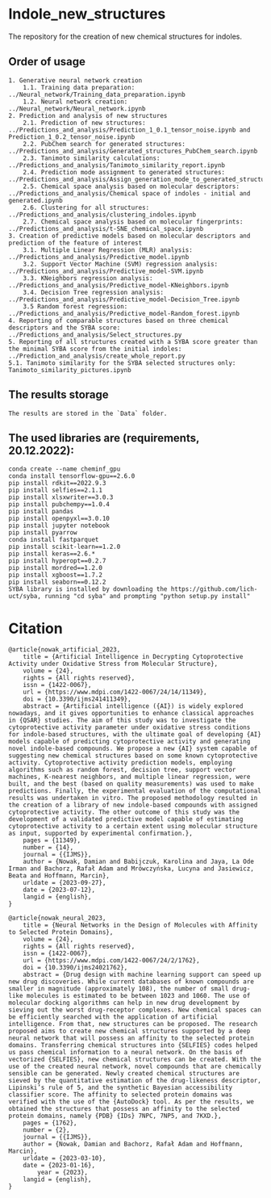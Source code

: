 # Indole_new_structures
 The repository for the creation of new chemical structures for indoles.

## Order of usage
    1. Generative neural network creation
        1.1. Training data preparation: ../Neural_network/Training_data_preparation.ipynb
        1.2. Neural network creation: ../Neural_network/Neural_network.ipynb
    2. Prediction and analysis of new structures
        2.1. Prediction of new structures: ../Predictions_and_analysis/Prediction_1_0.1_tensor_noise.ipynb and Prediction_1_0.2_tensor_noise.ipynb
        2.2. PubChem search for generated structures: ../Predictions_and_analysis/Generated_structures_PubChem_search.ipynb
        2.3. Tanimoto similarity calculations: ../Predictions_and_analysis/Tanimoto_similarity_report.ipynb
        2.4. Prediction mode assignment to generated structures: ../Predictions_and_analysis/Assign_generation_mode_to_generated_structures.ipynb
        2.5. Chemical space analysis based on molecular descriptors: ../Predictions_and_analysis/Chemical space of indoles - initial and generated.ipynb
        2.6. Clustering for all structures: ../Predictions_and_analysis/clustering_indoles.ipynb
        2.7. Chemical space analysis based on molecular fingerprints: ../Predictions_and_analysis/t-SNE_chemical_space.ipynb
    3. Creation of predictive models based on molecular descriptors and prediction of the feature of interest
        3.1. Multiple Linear Regression (MLR) analysis: ../Predictions_and_analysis/Predictive_model.ipynb
        3.2. Support Vector Machine (SVM) regression analysis: ../Predictions_and_analysis/Predictive_model-SVM.ipynb
        3.3. KNeighbors regression analysis: ../Predictions_and_analysis/Predictive_model-KNeighbors.ipynb
        3.4. Decision Tree regression analysis: ../Predictions_and_analysis/Predictive_model-Decision_Tree.ipynb
        3.5 Random forest regression: ../Predictions_and_analysis/Predictive_model-Random_forest.ipynb
    4. Reporting of comparable structures based on three chemical descriptors and the SYBA score: ../Predictions_and_analysis/Select_structures.py
    5. Reporting of all structures created with a SYBA score greater than the minimal SYBA score from the initial indoles: ../Prediction_and_analysis/create_whole_report.py
    5.1. Tanimoto similarity for the SYBA selected structures only: Tanimoto_similarity_pictures.ipynb

## The results storage
    The results are stored in the `Data` folder.


## The used libraries are (requirements, 20.12.2022):
    conda create --name cheminf_gpu
    conda install tensorflow-gpu==2.6.0
    pip install rdkit==2022.9.3
    pip install selfies==2.1.1
    pip install xlsxwriter==3.0.3
    pip install pubchempy==1.0.4
    pip install pandas
    pip install openpyxl==3.0.10
    pip install jupyter notebook
    pip install pyarrow
    conda install fastparquet
    pip install scikit-learn==1.2.0
    pip install keras==2.6.*
    pip install hyperopt==0.2.7
    pip install mordred==1.2.0
    pip install xgboost==1.7.2
    pip install seaborn==0.12.2
    SYBA library is installed by downloading the https://github.com/lich-uct/syba, running "cd syba" and prompting "python setup.py install"


# Citation
```
@article{nowak_artificial_2023,
	title = {Artificial Intelligence in Decrypting Cytoprotective Activity under Oxidative Stress from Molecular Structure},
	volume = {24},
	rights = {All rights reserved},
	issn = {1422-0067},
	url = {https://www.mdpi.com/1422-0067/24/14/11349},
	doi = {10.3390/ijms241411349},
	abstract = {Artificial intelligence ({AI}) is widely explored nowadays, and it gives opportunities to enhance classical approaches in {QSAR} studies. The aim of this study was to investigate the cytoprotective activity parameter under oxidative stress conditions for indole-based structures, with the ultimate goal of developing {AI} models capable of predicting cytoprotective activity and generating novel indole-based compounds. We propose a new {AI} system capable of suggesting new chemical structures based on some known cytoprotective activity. Cytoprotective activity prediction models, employing algorithms such as random forest, decision tree, support vector machines, K-nearest neighbors, and multiple linear regression, were built, and the best (based on quality measurements) was used to make predictions. Finally, the experimental evaluation of the computational results was undertaken in vitro. The proposed methodology resulted in the creation of a library of new indole-based compounds with assigned cytoprotective activity. The other outcome of this study was the development of a validated predictive model capable of estimating cytoprotective activity to a certain extent using molecular structure as input, supported by experimental confirmation.},
	pages = {11349},
	number = {14},
	journal = {{IJMS}},
	author = {Nowak, Damian and Babijczuk, Karolina and Jaya, La Ode Irman and Bachorz, Rafał Adam and Mrówczyńska, Lucyna and Jasiewicz, Beata and Hoffmann, Marcin},
	urldate = {2023-09-27},
	date = {2023-07-12},
	langid = {english},
}

@article{nowak_neural_2023,
	title = {Neural Networks in the Design of Molecules with Affinity to Selected Protein Domains},
	volume = {24},
	rights = {All rights reserved},
	issn = {1422-0067},
	url = {https://www.mdpi.com/1422-0067/24/2/1762},
	doi = {10.3390/ijms24021762},
	abstract = {Drug design with machine learning support can speed up new drug discoveries. While current databases of known compounds are smaller in magnitude (approximately 108), the number of small drug-like molecules is estimated to be between 1023 and 1060. The use of molecular docking algorithms can help in new drug development by sieving out the worst drug-receptor complexes. New chemical spaces can be efficiently searched with the application of artificial intelligence. From that, new structures can be proposed. The research proposed aims to create new chemical structures supported by a deep neural network that will possess an affinity to the selected protein domains. Transferring chemical structures into {SELFIES} codes helped us pass chemical information to a neural network. On the basis of vectorized {SELFIES}, new chemical structures can be created. With the use of the created neural network, novel compounds that are chemically sensible can be generated. Newly created chemical structures are sieved by the quantitative estimation of the drug-likeness descriptor, Lipinski’s rule of 5, and the synthetic Bayesian accessibility classifier score. The affinity to selected protein domains was verified with the use of the {AutoDock} tool. As per the results, we obtained the structures that possess an affinity to the selected protein domains, namely {PDB} {IDs} 7NPC, 7NP5, and 7KXD.},
	pages = {1762},
	number = {2},
	journal = {{IJMS}},
	author = {Nowak, Damian and Bachorz, Rafał Adam and Hoffmann, Marcin},
	urldate = {2023-03-10},
	date = {2023-01-16},
        year = {2023},
	langid = {english},
}
```
